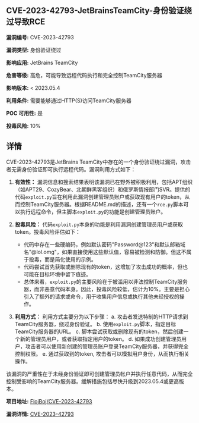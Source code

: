 ## CVE-2023-42793-JetBrainsTeamCity-身份验证绕过导致RCE

**漏洞编号:** CVE-2023-42793

**漏洞类型:** 身份验证绕过

**影响应用:** JetBrains TeamCity

**危害等级:** 高危，可能导致远程代码执行和完全控制TeamCity服务器

**影响版本:** < 2023.05.4

**利用条件:** 需要能够通过HTTP(S)访问TeamCity服务器

**POC 可用性:** 是

**投毒风险:** 10%

## 详情

CVE-2023-42793是JetBrains TeamCity中存在的一个身份验证绕过漏洞，攻击者无需身份验证即可执行远程代码。漏洞利用方式如下：

1.  **有效性：** 漏洞信息和搜索结果表明该漏洞已在野外被积极利用，包括APT组织（如APT29、CozyBear、北朝鲜黑客组织）和俄罗斯情报部门SVR。提供的代码`exploit.py`旨在利用此漏洞创建管理员账户或获取现有用户的token，从而控制TeamCity服务器。根据README.md的描述，还有一个`rce.py`脚本可以执行远程命令，但主脚本`exploit.py`的功能是创建管理员账户。

2.  **投毒风险：** 代码`exploit.py`本身的功能是利用漏洞创建管理员用户或获取token。投毒风险评估如下：
    *   代码中存在一些硬编码，例如默认密码"Password@123"和默认邮箱域名"@lol.omg"，如果直接使用这些默认值，容易被检测和防御。但这不属于投毒，而是简化使用的示例。
    *   代码尝试首先获取或删除现有的token，这增加了攻击成功的概率，但也可能在目标环境中留下痕迹。
    *   总体来看，`exploit.py`的主要风险在于被滥用以非法控制TeamCity服务器，而非恶意代码本身。因此，投毒风险较低，估计为10%。主要是担心引入了额外的请求或命令，用于收集用户信息或执行其他未经授权的操作。

3.  **利用方式：** 利用方式主要分为以下步骤：
    a.  攻击者发送特制的HTTP请求到TeamCity服务器，绕过身份验证。
    b.  使用`exploit.py`脚本，指定目标TeamCity服务器的URL。
    c.  脚本尝试获取或删除现有的token，然后创建一个新的管理员用户，或者获取指定用户的token。
    d.  如果成功创建管理员用户，攻击者可以使用新创建的管理员账户登录TeamCity服务器，并获得完全控制权限。
    e. 通过获取到的token, 攻击者可以模拟用户身份，从而执行相关操作。

该漏洞的严重性在于未经身份验证即可创建管理员帐户并执行任意代码，从而完全控制受影响的TeamCity服务器。缓解措施包括尽快升级到2023.05.4或更高版本。

**项目地址:** [FlojBoj/CVE-2023-42793](https://github.com/FlojBoj/CVE-2023-42793)

**漏洞详情:** [CVE-2023-42793](https://nvd.nist.gov/vuln/detail/CVE-2023-42793)